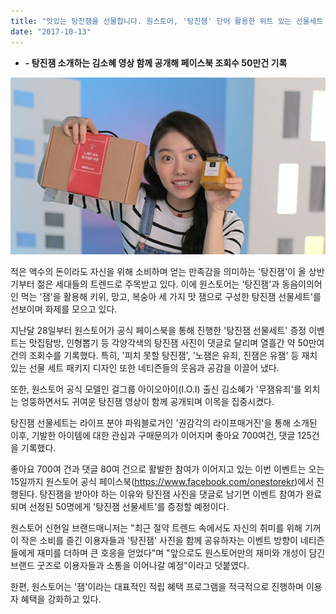 ```yaml
---
title: "맛있는 탕진잼을 선물합니다. 원스토어, '탕진잼' 단어 활용한 위트 있는 선물세트 화제"
date: "2017-10-13"
---
```


- **\- 탕진잼 소개하는 김소혜 영상 함께 공개해 페이스북 조회수 50만건 기록**

![](images/171013_01.jpg)

적은 액수의 돈이라도 자신을 위해 소비하며 얻는 만족감을 의미하는 '탕진잼'이 올 상반기부터 젊은 세대들의 트렌드로 주목받고 있다. 이에 원스토어는 '탕진잼'과 동음이의어인 먹는 '잼'을 활용해 키위, 망고, 복숭아 세 가지 맛 잼으로 구성한 탕진잼 선물세트'를 선보이며 화제를 모으고 있다.

지난달 28일부터 원스토어가 공식 페이스북을 통해 진행한 '탕진잼 선물세트' 증정 이벤트는 맛집탐방, 인형뽑기 등 각양각색의 탕진잼 사진이 댓글로 달리며 열흘간 약 50만여 건의 조회수를 기록했다. 특히, '피치 못할 탕진잼', '노잼은 유죄, 진잼은 유잼' 등 재치 있는 선물 세트 패키지 디자인 또한 네티즌들의 웃음과 공감을 이끌어 냈다.

또한, 원스토어 공식 모델인 걸그룹 아이오아이(I.O.I) 출신 김소혜가 '무잼유죄'를 외치는 엉뚱하면서도 귀여운 탕진잼 영상이 함께 공개되며 이목을 집중시켰다.

탕진잼 선물세트는 라이프 분야 파워블로거인 '권감각의 라이프매거진'을 통해 소개된 이후, 기발한 아이템에 대한 관심과 구매문의가 이어지며 좋아요 700여건, 댓글 125건을 기록했다. 

좋아요 700여 건과 댓글 80여 건으로 활발한 참여가 이어지고 있는 이번 이벤트는 오는 15일까지 원스토어 공식 페이스북(https://www.facebook.com/onestorekr)에서 진행된다. 탕진잼을 받아야 하는 이유와 탕진잼 사진을 댓글로 남기면 이벤트 참여가 완료되며 선정된 50명에게 '탕진잼 선물세트'를 증정할 예정이다.

원스토어 신현일 브랜드매니저는 "최근 절약 트렌드 속에서도 자신의 취미를 위해 기꺼이 작은 소비를 즐긴 이용자들과 '탕진잼' 사진을 함께 공유하자는 이벤트 방향이 네티즌들에게 재미를 더하며 큰 호응을 얻었다"며 "앞으로도 원스토어만의 재미와 개성이 담긴 브랜드 굿즈로 이용자들과 소통을 이어나갈 예정"이라고 덧붙였다.

한편, 원스토어는 '잼'이라는 대표적인 적립 혜택 프로그램을 적극적으로 진행하며 이용자 혜택을 강화하고 있다.
